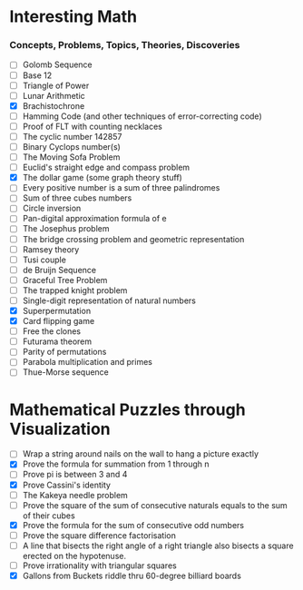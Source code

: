 # Interesting Math

### Concepts, Problems, Topics, Theories, Discoveries

- [ ] Golomb Sequence
- [ ] Base 12
- [ ] Triangle of Power
- [ ] Lunar Arithmetic
- [x] Brachistochrone
- [ ] Hamming Code (and other techniques of error-correcting code)
- [ ] Proof of FLT with counting necklaces
- [ ] The cyclic number 142857
- [ ] Binary Cyclops number(s)
- [ ] The Moving Sofa Problem
- [ ] Euclid's straight edge and compass problem
- [x] The dollar game (some graph theory stuff)
- [ ] Every positive number is a sum of three palindromes
- [ ] Sum of three cubes numbers
- [ ] Circle inversion
- [ ] Pan-digital approximation formula of e
- [ ] The Josephus problem
- [ ] The bridge crossing problem and geometric representation
- [ ] Ramsey theory
- [ ] Tusi couple
- [ ] de Bruijn Sequence
- [ ] Graceful Tree Problem
- [ ] The trapped knight problem
- [ ] Single-digit representation of natural numbers
- [x] Superpermutation
- [x] Card flipping game
- [ ] Free the clones
- [ ] Futurama theorem
- [ ] Parity of permutations
- [ ] Parabola multiplication and primes
- [ ] Thue-Morse sequence

# Mathematical Puzzles through Visualization

- [ ] Wrap a string around nails on the wall to hang a picture exactly
- [x] Prove the formula for summation from 1 through n
- [ ] Prove pi is between 3 and 4
- [x] Prove Cassini's identity
- [ ] The Kakeya needle problem
- [ ] Prove the square of the sum of consecutive naturals equals to the sum of their cubes
- [x] Prove the formula for the sum of consecutive odd numbers
- [ ] Prove the square difference factorisation
- [ ] A line that bisects the right angle of a right triangle also bisects a square erected on the hypotenuse.
- [ ] Prove irrationality with triangular squares
- [x] Gallons from Buckets riddle thru 60-degree billiard boards
